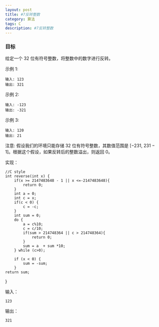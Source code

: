 ```yaml
---
layout: post
title: #7反转整数 
category: 算法
tags: C
description: #7反转整数 
--- 
```

### 目标

给定一个 32 位有符号整数，将整数中的数字进行反转。

示例 1:

	输入: 123
	输出: 321

示例 2:

	输入: -123
	输出: -321
示例 3:

	输入: 120
	输出: 21
	
注意:
假设我们的环境只能存储 32 位有符号整数，其数值范围是 [−231,  231 − 1]。根据这个假设，如果反转后的整数溢出，则返回 0。

实现：

	//C style
	int reverse(int x) {
	    if(x >= 2147483648 - 1 || x <=-2147483648){
	        return 0;
	    }
	    int a = 0;
	    int c = x;
	    if(c < 0) {
	        c = -c;
	    }
	    int sum = 0;
	    do {
	        a = c%10;
	        c = c/10;
	        if(sum > 214748364 || c > 214748364){
	            return 0;
	        }
	        sum = a  + sum *10;
	    } while (c>0);
	    
	    if (x < 0) {
	        sum = -sum;
	    }
    return sum;
}

输入：
	
	123

输出：

	321
